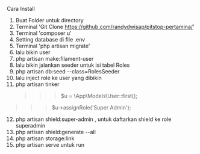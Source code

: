 Cara Install

1. Buat Folder untuk directory
2. Terminal 'Git Clone https://github.com/randydwisap/pitstop-pertamina/'
3. Terminal 'composer u'
4. Setting database di file .env
5. Terminal 'php artisan migrate'
6. lalu bikin user
7. php artisan make:filament-user
8. lalu bikin jalankan seeder untuk isi tabel Roles
9. php artisan db:seed --class=RolesSeeder
10. lalu inject role ke user yang dibikin
11. php artisan tinker
    > > > $u = \App\Models\User::first();
>>> $u->assignRole('Super Admin');
12. php artisan shield:super-admin , untuk daftarkan shield ke role superadmin
13. php artisan shield:generate --all
14. php artisan storage:link
15. php artisan serve untuk run

